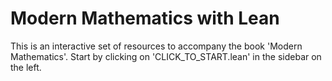 # Modern Mathematics with Lean

This is an interactive set of resources to accompany the book 'Modern Mathematics'.
Start by clicking on 'CLICK_TO_START.lean' in the sidebar on the left.